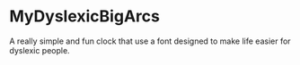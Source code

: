 # MyDyslexicBigArcs
A really simple and fun clock that use a font designed to make life easier for dyslexic people. 
